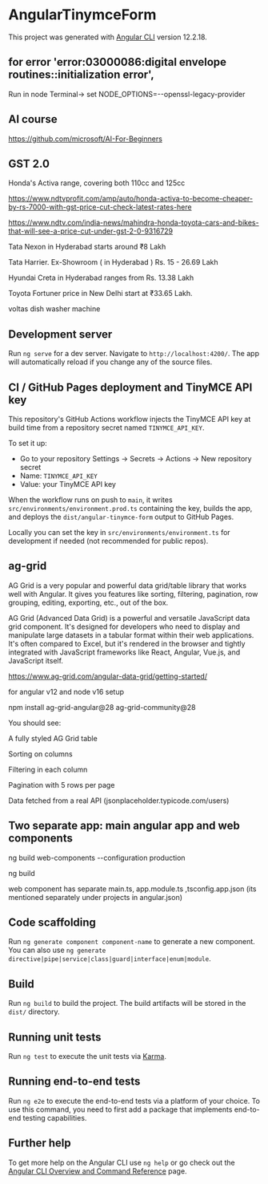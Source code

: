 # AngularTinymceForm

This project was generated with [Angular CLI](https://github.com/angular/angular-cli) version 12.2.18.

## for error 'error:03000086:digital envelope routines::initialization error',

Run in node Terminal-> set NODE_OPTIONS=--openssl-legacy-provider

## AI course
https://github.com/microsoft/AI-For-Beginners


## GST 2.0
Honda's Activa range, covering both 110cc and 125cc 

https://www.ndtvprofit.com/amp/auto/honda-activa-to-become-cheaper-by-rs-7000-with-gst-price-cut-check-latest-rates-here

https://www.ndtv.com/india-news/mahindra-honda-toyota-cars-and-bikes-that-will-see-a-price-cut-under-gst-2-0-9316729


Tata Nexon in Hyderabad starts around ₹8 Lakh

Tata Harrier. Ex-Showroom ( in Hyderabad ) Rs. 15 - 26.69 Lakh

Hyundai Creta in Hyderabad ranges from Rs. 13.38 Lakh

Toyota Fortuner price in New Delhi start at ₹33.65 Lakh.

voltas dish washer machine

## Development server

Run `ng serve` for a dev server. Navigate to `http://localhost:4200/`. The app will automatically reload if you change any of the source files.

## CI / GitHub Pages deployment and TinyMCE API key

This repository's GitHub Actions workflow injects the TinyMCE API key at build time from a repository secret named `TINYMCE_API_KEY`.

To set it up:

- Go to your repository Settings -> Secrets -> Actions -> New repository secret
- Name: `TINYMCE_API_KEY`
- Value: your TinyMCE API key

When the workflow runs on push to `main`, it writes `src/environments/environment.prod.ts` containing the key, builds the app, and deploys the `dist/angular-tinymce-form` output to GitHub Pages.

Locally you can set the key in `src/environments/environment.ts` for development if needed (not recommended for public repos).

## ag-grid
AG Grid is a very popular and powerful data grid/table library that works well with Angular. It gives you features like sorting, filtering, pagination, row grouping, editing, exporting, etc., out of the box.

AG Grid (Advanced Data Grid) is a powerful and versatile JavaScript data grid component. It's designed for developers who need to display and manipulate large datasets in a tabular format within their web applications. It's often compared to Excel, but it's rendered in the browser and tightly integrated with JavaScript frameworks like React, Angular, Vue.js, and JavaScript itself.

https://www.ag-grid.com/angular-data-grid/getting-started/

for angular v12 and node v16 setup

npm install ag-grid-angular@28 ag-grid-community@28

You should see:

A fully styled AG Grid table

Sorting on columns

Filtering in each column

Pagination with 5 rows per page

Data fetched from a real API (jsonplaceholder.typicode.com/users)
## Two separate app: main angular app and web components

ng build web-components --configuration production

ng build

web component has separate main.ts, app.module.ts ,tsconfig.app.json (its mentioned separately under projects in angular.json)
## Code scaffolding

Run `ng generate component component-name` to generate a new component. You can also use `ng generate directive|pipe|service|class|guard|interface|enum|module`.

## Build

Run `ng build` to build the project. The build artifacts will be stored in the `dist/` directory.

## Running unit tests

Run `ng test` to execute the unit tests via [Karma](https://karma-runner.github.io).

## Running end-to-end tests

Run `ng e2e` to execute the end-to-end tests via a platform of your choice. To use this command, you need to first add a package that implements end-to-end testing capabilities.

## Further help

To get more help on the Angular CLI use `ng help` or go check out the [Angular CLI Overview and Command Reference](https://angular.io/cli) page.
